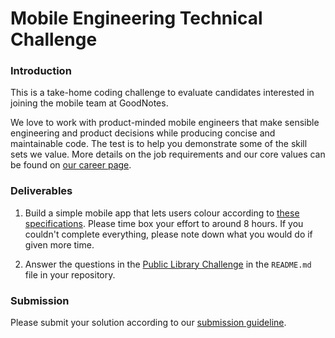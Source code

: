 # Mobile Engineering Technical Challenge

### Introduction
This is a take-home coding challenge to evaluate candidates interested in joining the mobile team at GoodNotes.

We love to work with product-minded mobile engineers that make sensible engineering and product decisions while producing concise and maintainable code. The test is to help you demonstrate some of the skill sets we value. More details on the job requirements and our core values can be found on [our career page](https://www.goodnotes.com/careers).

### Deliverables
1. Build a simple mobile app that lets users colour according to [these specifications](../common/colouring.md). Please time box your effort to around 8 hours. If you couldn't complete everything, please note down what you would do if given more time.

2. Answer the questions in the [Public Library Challenge](../common/colouring.md#public-library-challenge) in the `README.md` file in your repository.

### Submission
Please submit your solution according to our [submission guideline](../common/submission.md).

